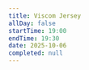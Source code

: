 ```yaml
---
title: Viscom Jersey
allDay: false
startTime: 19:00
endTime: 19:30
date: 2025-10-06
completed: null
---
```

